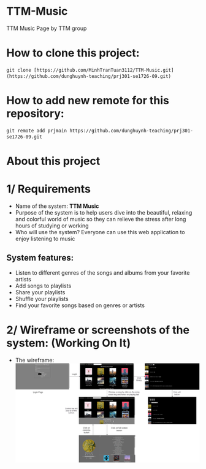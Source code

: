 # TTM-Music
TTM Music Page by TTM group
# How to clone this project:
```
git clone [https://github.com/MinhTranTuan3112/TTM-Music.git](https://github.com/dunghuynh-teaching/prj301-se1726-09.git)
```
# How to add new remote for this repository:
```
git remote add prjmain https://github.com/dunghuynh-teaching/prj301-se1726-09.git
```
# About this project
# 1/ Requirements
- Name of the system: **TTM Music**
- Purpose of the system is to help users dive into the beautiful, relaxing and colorful world of music so they can relieve the stress after long hours of studying or working 
- Who will use the system? Everyone can use this web application to enjoy listening to music
## System features:
- Listen to different genres of the songs and albums from your favorite artists
- Add songs to playlists
- Share your playlists
- Shuffle your playlists
- Find your favorite songs based on genres or artists

# 2/ Wireframe or screenshots of the system: (Working On It)
- The wireframe:
![](wireframe.png)
